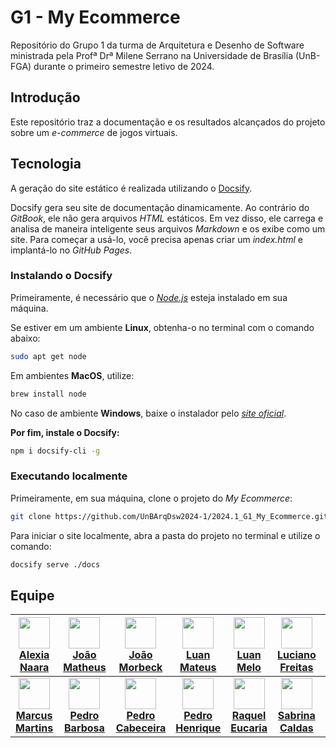 # G1 - My Ecommerce

Repositório do Grupo 1 da turma de Arquitetura e Desenho de Software ministrada pela Profª Drª Milene Serrano na Universidade de Brasília (UnB-FGA) durante o primeiro semestre letivo de 2024.

## Introdução

Este repositório traz a documentação e os resultados alcançados do projeto sobre um *e-commerce* de jogos virtuais.

## Tecnologia

A geração do site estático é realizada utilizando o [Docsify](https://docsify.js.org/).

Docsify gera seu site de documentação dinamicamente. Ao contrário do *GitBook*, ele não gera arquivos *HTML* estáticos. Em vez disso, ele carrega e analisa de maneira inteligente seus arquivos *Markdown* e os exibe como um site. Para começar a usá-lo, você precisa apenas criar um *index.html* e implantá-lo no *GitHub Pages*.

### Instalando o Docsify

Primeiramente, é necessário que o [*Node.js*](https://nodejs.org/en) esteja instalado em sua máquina.

Se estiver em um ambiente **Linux**, obtenha-o no terminal com o comando abaixo:

```bash
sudo apt get node
```
Em ambientes **MacOS**, utilize:

```bash
brew install node
```

No caso de ambiente **Windows**, baixe o instalador pelo [*site oficial*](https://nodejs.org/en).

**Por fim, instale o Docsify:**

```bash
npm i docsify-cli -g
```

### Executando localmente

Primeiramente, em sua máquina, clone o projeto do *My Ecommerce*:

```bash
git clone https://github.com/UnBArqDsw2024-1/2024.1_G1_My_Ecommerce.git
```

Para iniciar o site localmente, abra a pasta do projeto no terminal e utilize o comando:

```bash
docsify serve ./docs
```

## Equipe

| [<img src="https://avatars.githubusercontent.com/u/61877198?s=200" width=50><br>**Alexia Naara**](https://github.com/alexianaa) | [<img src="https://avatars.githubusercontent.com/u/79875786?s=200" width=50><br>**João Matheus**](https://github.com/JoaoSchmitz) | [<img src="https://avatars.githubusercontent.com/u/97908795?v=4" width=50><br> João Morbeck](https://github.com/uMorbeck)| [<img src="https://avatars.githubusercontent.com/u/89037018?v=4" width=50><br>**Luan Mateus**](https://github.com/luanduartee) | [<img src="https://avatars.githubusercontent.com/u/88345670?v=4" width=50><br>**Luan Melo**](https://github.com/Luanmq) | [<img src="https://avatars.githubusercontent.com/u/88516249?v=4" width=50><br>**Luciano Freitas**](https://github.com/luciano-freitas-melo) | [<img src="https://avatars.githubusercontent.com/u/88405145?v=4" width=50><br>**Luciano Ricardo**](https://github.com/l-ricardo) |
| :-: | :-: | :-: | :-: | :-: | :-: | :-: |
| [<img src="https://avatars.githubusercontent.com/u/89209017?v=4" width=50><br>**Marcus Martins**](https://github.com/marcusmartinss) | [<img src="https://avatars.githubusercontent.com/u/78980796?v=4" width=50><br>**Pedro Barbosa**](https://github.com/pedrobarbosaocb) | [<img src="https://avatars.githubusercontent.com/u/109092210?v=4" width=50><br>**Pedro Cabeceira**](https://github.com/pkbceira03) | [<img src="https://avatars.githubusercontent.com/u/88786258?v=4" width=50><br>**Pedro Henrique**](https://github.com/phmelosilva) | [<img src="https://avatars.githubusercontent.com/u/81540491?v=4" width=50><br>**Raquel Eucaria**](https://github.com/raqueleucaria) | [<img src="https://avatars.githubusercontent.com/u/86732411?v=4" width=50><br>**Sabrina Caldas**](https://github.com/sabrinaberno) |
